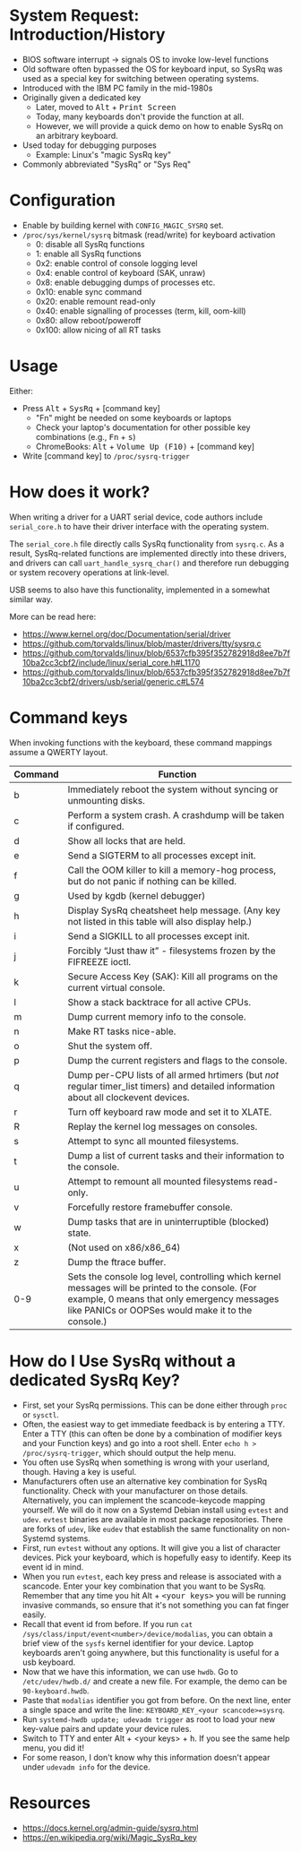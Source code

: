 # System Request: Introduction/History

- BIOS software interrupt → signals OS to invoke low-level functions
- Old software often bypassed the OS for keyboard input, so SysRq was used as a special key for switching between operating systems.
- Introduced with the IBM PC family in the mid-1980s
- Originally given a dedicated key
	- Later, moved to <kbd>Alt</kbd> + <kbd>Print Screen</kbd>
	- Today, many keyboards don't provide the function at all.
    - However, we will provide a quick demo on how to enable SysRq on an arbitrary keyboard.
- Used today for debugging purposes
	- Example: Linux's "magic SysRq key"
- Commonly abbreviated "SysRq" or "Sys Req"

# Configuration

- Enable by building kernel with `CONFIG_MAGIC_SYSRQ` set.
- `/proc/sys/kernel/sysrq` bitmask (read/write) for keyboard activation
	- 0: disable all SysRq functions
	- 1: enable all SysRq functions
	- 0x2: enable control of console logging level
	- 0x4: enable control of keyboard (SAK, unraw)
	- 0x8: enable debugging dumps of processes etc.
	- 0x10: enable sync command
	- 0x20: enable remount read-only
	- 0x40: enable signalling of processes (term, kill, oom-kill)
	- 0x80: allow reboot/poweroff
	- 0x100: allow nicing of all RT tasks

# Usage

Either:

- Press <kbd>Alt</kbd> + <kbd>SysRq</kbd> + [command key]
	- "Fn" might be needed on some keyboards or laptops
	- Check your laptop's documentation for other possible key combinations (e.g., <kbd>Fn</kbd> + <kbd>s</kbd>)
	- ChromeBooks: <kbd>Alt</kbd> + <kbd>Volume Up (F10)</kbd> + [command key]
- Write [command key] to `/proc/sysrq-trigger`

# How does it work?

When writing a driver for a UART serial device, code authors include `serial_core.h` to have their driver interface with the operating system.

The `serial_core.h` file directly calls SysRq functionality from `sysrq.c`. As a result, SysRq-related functions are implemented directly into these drivers, and drivers can call `uart_handle_sysrq_char()` and therefore run debugging or system recovery operations at link-level. 

USB seems to also have this functionality, implemented in a somewhat similar way.

More can be read here:
- <https://www.kernel.org/doc/Documentation/serial/driver>
- <https://github.com/torvalds/linux/blob/master/drivers/tty/sysrq.c>
- <https://github.com/torvalds/linux/blob/6537cfb395f352782918d8ee7b7f10ba2cc3cbf2/include/linux/serial_core.h#L1170>
- <https://github.com/torvalds/linux/blob/6537cfb395f352782918d8ee7b7f10ba2cc3cbf2/drivers/usb/serial/generic.c#L574>

# Command keys

When invoking functions with the keyboard, these command mappings assume a QWERTY layout.

|Command|Function                                                                                                                                                                                             |
|-------|-----------------------------------------------------------------------------------------------------------------------------------------------------------------------------------------------------|
|b      |Immediately reboot the system without syncing or unmounting disks.                                                                                                                                   |
|c      |Perform a system crash. A crashdump will be taken if configured.                                                                                                                                     |
|d      |Show all locks that are held.                                                                                                                                                                        |
|e      |Send a SIGTERM to all processes except init.                                                                                                                                                         |
|f      |Call the OOM killer to kill a memory-hog process, but do not panic if nothing can be killed.                                                                                                         |
|g      |Used by kgdb (kernel debugger)                                                                                                                                                                       |
|h      |Display SysRq cheatsheet help message. (Any key not listed in this table will also display help.)                                                                                                    |
|i      |Send a SIGKILL to all processes except init.                                                                                                                                                         |
|j      |Forcibly “Just thaw it” - filesystems frozen by the FIFREEZE ioctl.                                                                                                                                  |
|k      |Secure Access Key (SAK): Kill all programs on the current virtual console.                                                                                                                           |
|l      |Show a stack backtrace for all active CPUs.                                                                                                                                                          |
|m      |Dump current memory info to the console.                                                                                                                                                             |
|n      |Make RT tasks nice-able.                                                                                                                                                                             |
|o      |Shut the system off.                                                                                                                                                                                 |
|p      |Dump the current registers and flags to the console.                                                                                                                                                 |
|q      |Dump per-CPU lists of all armed hrtimers (but *not* regular timer_list timers) and detailed information about all clockevent devices.                                                                |
|r      |Turn off keyboard raw mode and set it to XLATE.                                                                                                                                                      |
|R      |Replay the kernel log messages on consoles.                                                                                                                                                          |
|s      |Attempt to sync all mounted filesystems.                                                                                                                                                             |
|t      |Dump a list of current tasks and their information to the console.                                                                                                                                   |
|u      |Attempt to remount all mounted filesystems read-only.                                                                                                                                                |
|v      |Forcefully restore framebuffer console.                                                                                                                                                              |
|w      |Dump tasks that are in uninterruptible (blocked) state.                                                                                                                                              |
|x      |(Not used on x86/x86_64)                                                                                                                                                                             |
|z      |Dump the ftrace buffer.                                                                                                                                                                              |
|0-9    |Sets the console log level, controlling which kernel messages will be printed to the console. (For example, 0 means that only emergency messages like PANICs or OOPSes would make it to the console.)|

# How do I Use SysRq without a dedicated SysRq Key?

- First, set your SysRq permissions. This can be done either through `proc` or `sysctl`.
- Often, the easiest way to get immediate feedback is by entering a TTY. Enter a TTY (this can often be done by a combination of modifier keys and your Function keys) and go into a root shell. Enter `echo h > /proc/sysrq-trigger`, which should output the help menu.
- You often use SysRq when something is wrong with your userland, though. Having a key is useful.
- Manufacturers often use an alternative key combination for SysRq functionality. Check with your manufacturer on those details. Alternatively, you can implement the scancode-keycode mapping yourself. We will do it now on a Systemd Debian install using `evtest` and `udev`. `evtest` binaries are available in most package repositories. There are forks of `udev`, like `eudev` that establish the same functionality on non-Systemd systems.
- First, run `evtest` without any options. It will give you a list of character devices. Pick your keyboard, which is hopefully easy to identify. Keep its event id in mind.
- When you run `evtest`, each key press and release is associated with a scancode. Enter your key combination that you want to be SysRq. Remember that any time you hit <kdb>Alt</kdb> + <kbd>\<your keys\></kbd> you will be running invasive commands, so ensure that it's not something you can fat finger easily.
- Recall that event id from before. If you run `cat /sys/class/input/event<number>/device/modalias`, you can obtain a brief view of the `sysfs` kernel identifier for your device. Laptop keyboards aren't going anywhere, but this functionality is useful for a usb keyboard.
- Now that we have this information, we can use `hwdb`. Go to `/etc/udev/hwdb.d/` and create a new file. For example, the demo can be `90-keyboard.hwdb`.
- Paste that `modalias` identifier you got from before. On the next line, enter a single space and write the line: `KEYBOARD_KEY_<your scancode>=sysrq`.
- Run `systemd-hwdb update; udevadm trigger` as root to load your new key-value pairs and update your device rules.
- Switch to TTY and enter <kdb>Alt</kdb> + <kdb>\<your keys\></kdb> + <kbd>h</kbd>. If you see the same help menu, you did it!
- For some reason, I don't know why this information doesn't appear under `udevadm info` for the device.

# Resources

- <https://docs.kernel.org/admin-guide/sysrq.html>
- <https://en.wikipedia.org/wiki/Magic_SysRq_key>
